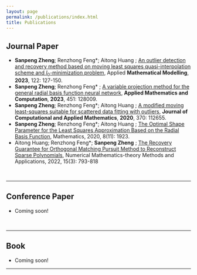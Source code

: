 ```yaml
---
layout: page
permalink: /publications/index.html
title: Publications
---
```



## Journal Paper

- **Sanpeng Zheng**; Renzhong Feng*; Aitong Huang ; [An outlier detection and recovery method
  based on moving least squares quasi-interpolation scheme and $l_0$-minimization problem](https://doi.org/10.1016/j.apm.2023.05.032), Applied
  **Mathematical Modelling**, **2023**, 122: 127-150. 
- **Sanpeng Zheng**; Renzhong Feng* ; [A variable projection method for the general radial basis
  function neural network](https://doi.org/10.1016/j.amc.2023.128009), **Applied Mathematics and Computation**, **2023**, 451: 128009.
- **Sanpeng Zheng**; Renzhong Feng*; Aitong Huang ; [A modified moving least-squares suitable for
  scattered data fitting with outliers](https://doi.org/10.1016/j.cam.2019.112655), **Journal of Computational and Applied Mathematics**, **2020**,
  370: 112655.
- **Sanpeng Zheng**; Renzhong Feng*; Aitong Huang ; [The Optimal Shape Parameter for the Least
  Squares Approximation Based on the Radial Basis Function](https://doi.org/10.3390/math8111923), Mathematics, 2020, 8(11): 1923.
- Aitong Huang; Renzhong Feng*; **Sanpeng Zheng** ; [The Recovery Guarantee for Orthogonal
  Matching Pursuit Method to Reconstruct Sparse Polynomials](https://doi.org/10.4208/nmtma.OA-2022-0015), Numerical Mathematics-theory Methods
  and Applications, 2022, 15(3): 793-818

<br>

---
## Conference Paper

- Coming soon!

<br>

---

## Book

- Coming soon!

---
  <br>
